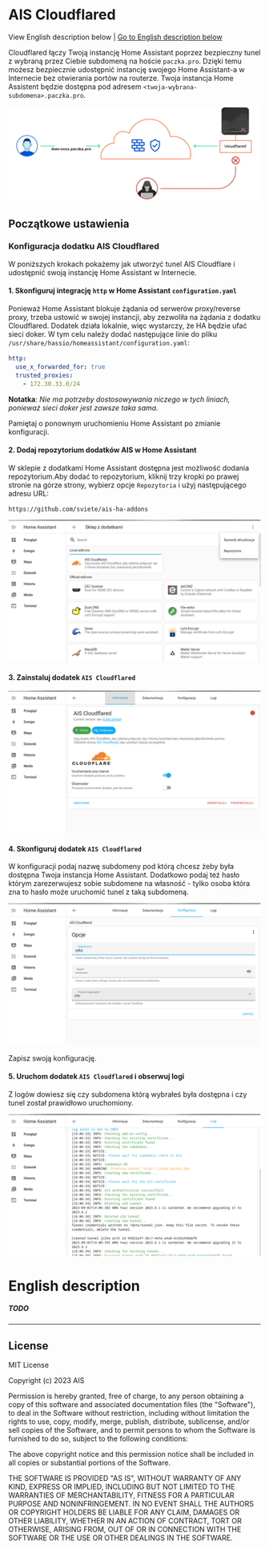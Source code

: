 # AIS Cloudflared

View English description below | [Go to English description below](#english-description)

Cloudflared łączy Twoją instancję Home Assistant poprzez bezpieczny tunel z wybraną przez Ciebie subdomeną na hoście `paczka.pro`. Dzięki temu możesz bezpiecznie udostępnić instancję swojego Home Assistant-a w Internecie bez otwierania portów na routerze. Twoja instancja Home Assistent będzie dostępna pod adresem `<twoja-wybrana-subdomena>.paczka.pro`.

![ais tunnel](https://raw.githubusercontent.com/sviete/ais-ha-addon-cloudflared/main/docs/images/ais-tunnel.png "ais-tunnel")

## Początkowe ustawienia

### Konfiguracja dodatku AIS Cloudflared

W poniższych krokach pokażemy jak utworzyć tunel AIS Cloudflare i udostępnić swoją instancję Home Assistant w Internecie.

#### 1. Skonfiguruj integrację `http` w Home Assistant `configuration.yaml`

Ponieważ Home Assistant blokuje żądania od serwerów proxy/reverse proxy, trzeba ustowić w swojej instancji, aby zezwoliła na żądania z dodatku Cloudflared. Dodatek działa lokalnie, więc wystarczy, że HA będzie ufać sieci doker. W tym celu należy dodać następujące linie do pliku `/usr/share/hassio/homeassistant/configuration.yaml`:

```yaml
http:
  use_x_forwarded_for: true
  trusted_proxies:
    - 172.30.33.0/24
```

**Notatka**: _Nie ma potrzeby dostosowywania niczego w tych liniach, ponieważ sieci doker jest zawsze taka sama._

Pamiętaj o ponownym uruchomieniu Home Assistant po zmianie konfiguracji.

#### 2. Dodaj repozytorium dodatków AIS w Home Assistant

W sklepie z dodatkami Home Assistant dostępna jest możliwość dodania repozytorium.Aby dodać to repozytorium, kliknij trzy kropki po prawej stronie na górze strony, wybierz opcje `Repozytoria` i użyj następującego adresu URL:

```
https://github.com/sviete/ais-ha-addons
```

![ais tunnel](https://raw.githubusercontent.com/sviete/ais-ha-addon-cloudflared/main/docs/images/ais-repo-add.png)

#### 3. Zainstaluj dodatek `AIS Cloudflared`

![ais tunnel](https://raw.githubusercontent.com/sviete/ais-ha-addon-cloudflared/main/docs/images/ais-install.png)

#### 4. Skonfiguruj dodatek `AIS Cloudflared`

W konfiguracji podaj nazwę subdomeny pod którą chcesz żeby była dostępna Twoja instancja Home Assistant. Dodatkowo podaj też hasło którym zarezerwujesz sobie subdomene na własność - tylko osoba która zna to hasło może uruchomić tunel z taką subdomeną.

![ais tunnel](https://raw.githubusercontent.com/sviete/ais-ha-addon-cloudflared/main/docs/images/ais-config.png)

Zapisz swoją konfigurację.

#### 5. Uruchom dodatek `AIS Cloudflared` i obserwuj logi

Z logów dowiesz się czy subdomena którą wybrałeś była dostępna i czy tunel został prawidłowo uruchomiony.

![ais tunnel](https://raw.githubusercontent.com/sviete/ais-ha-addon-cloudflared/main/docs/images/ais-logs.png)

# English description

##### TODO

---

## License

MIT License

Copyright (c) 2023 AIS

Permission is hereby granted, free of charge, to any person obtaining a copy
of this software and associated documentation files (the "Software"), to deal
in the Software without restriction, including without limitation the rights
to use, copy, modify, merge, publish, distribute, sublicense, and/or sell
copies of the Software, and to permit persons to whom the Software is
furnished to do so, subject to the following conditions:

The above copyright notice and this permission notice shall be included in all
copies or substantial portions of the Software.

THE SOFTWARE IS PROVIDED "AS IS", WITHOUT WARRANTY OF ANY KIND, EXPRESS OR
IMPLIED, INCLUDING BUT NOT LIMITED TO THE WARRANTIES OF MERCHANTABILITY,
FITNESS FOR A PARTICULAR PURPOSE AND NONINFRINGEMENT. IN NO EVENT SHALL THE
AUTHORS OR COPYRIGHT HOLDERS BE LIABLE FOR ANY CLAIM, DAMAGES OR OTHER
LIABILITY, WHETHER IN AN ACTION OF CONTRACT, TORT OR OTHERWISE, ARISING FROM,
OUT OF OR IN CONNECTION WITH THE SOFTWARE OR THE USE OR OTHER DEALINGS IN THE
SOFTWARE.

[addon-installation]: https://github.com/sviete/ais-ha-addon-cloudflared#installation
